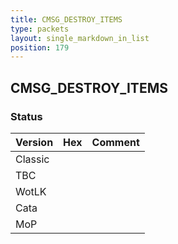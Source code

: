 ```yaml
---
title: CMSG_DESTROY_ITEMS
type: packets
layout: single_markdown_in_list
position: 179
---
```


## CMSG_DESTROY_ITEMS

### Status

Version | Hex | Comment
---------- | ---------- | ---------- 
Classic |  |  
TBC |  |  
WotLK |  |  
Cata |  |  
MoP |  |  
